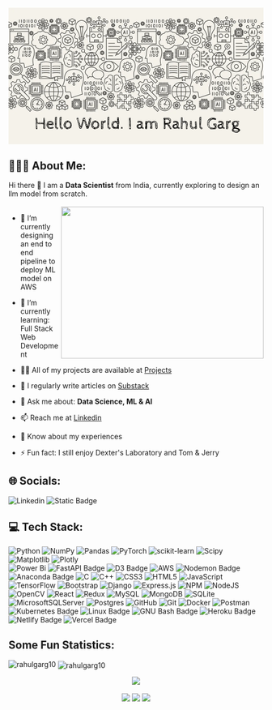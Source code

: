 <img align="center" src="https://raw.githubusercontent.com/RahulGarg10/RahulGarg10/refs/heads/main/machine-learning-banner-concept-vector-27527240.gif" > 

<h2 align="left">👨🏻‍💻 About Me:</h2>

Hi there 👋 I am a **Data Scientist** from India, currently exploring to design an llm model from scratch.
<br></br>
<img align="right" src="https://media0.giphy.com/media/v1.Y2lkPTc5MGI3NjExMjllYWM0YXV0MTdzZTY5bmkyMmZnbGFjZ213ZnB2bnQ1MXFrMzVycyZlcD12MV9pbnRlcm5hbF9naWZfYnlfaWQmY3Q9Zw/JWuBH9rCO2uZuHBFpm/giphy.gif" width="400" height="300"> 

<p align="left">

- 🔭 I’m currently designing an end to end pipeline to deploy ML model on AWS
  
- 🌱 I’m currently learning: Full Stack Web Development

- 👨‍💻 All of my projects are available at [Projects](https://github.com/RahulGarg10)

- 📝 I regularly write articles on [Substack](https://rahulgarg10.substack.com/)

- 💬 Ask me about: **Data Science, ML & AI**

- 📫 Reach me at [Linkedin](https://www.linkedin.com/in/rahul-garg10/)

- 📄 Know about my experiences <!--[ktktyk](ktktyk)-->

- ⚡ Fun fact: I still enjoy Dexter's Laboratory and Tom & Jerry
</p>

## 🌐 Socials:
![Linkedin](https://img.shields.io/badge/LinkedIn-blue?style=for-the-badge)
![Static Badge](https://img.shields.io/badge/Substack-FF6719?style=for-the-badge&logo=substack&logoColor=white&logoSize=auto)








## 💻 Tech Stack:
![Python](https://img.shields.io/badge/python-3670A0?style=for-the-badge&logo=python&logoColor=ffdd54)
![NumPy](https://img.shields.io/badge/numpy-%23013243.svg?style=for-the-badge&logo=numpy&logoColor=white) 
![Pandas](https://img.shields.io/badge/pandas-%23150458.svg?style=for-the-badge&logo=pandas&logoColor=white) 
![PyTorch](https://img.shields.io/badge/PyTorch-%23EE4C2C.svg?style=for-the-badge&logo=PyTorch&logoColor=white) 
![scikit-learn](https://img.shields.io/badge/scikit--learn-%23F7931E.svg?style=for-the-badge&logo=scikit-learn&logoColor=white) 
![Scipy](https://img.shields.io/badge/SciPy-%230C55A5.svg?style=for-the-badge&logo=scipy&logoColor=%white) 
![Matplotlib](https://img.shields.io/badge/Matplotlib-11557c?style=for-the-badge&logoSize=auto)
![Plotly](https://img.shields.io/badge/Plotly-%233F4F75.svg?style=for-the-badge&logo=plotly&logoColor=white)  
![Power Bi](https://img.shields.io/badge/power_bi-F2C811?style=for-the-badge&logo=powerbi&logoColor=black) 
![FastAPI Badge](https://img.shields.io/badge/FastAPI-009688?logo=fastapi&logoColor=fff&style=for-the-badge)
![D3 Badge](https://img.shields.io/badge/D3.JS-F9A03C?logo=d3&logoColor=fff&style=for-the-badge)
![AWS](https://img.shields.io/badge/AWS-%23FF9900.svg?style=for-the-badge&logo=amazon-aws&logoColor=white) 
![Nodemon Badge](https://img.shields.io/badge/Nodemon-76D04B?logo=nodemon&logoColor=fff&style=for-the-badge)
![Anaconda Badge](https://img.shields.io/badge/Anaconda-44A833?logo=anaconda&logoColor=fff&style=for-the-badge)
![C](https://img.shields.io/badge/c-%2300599C.svg?style=for-the-badge&logo=c&logoColor=white) 
![C++](https://img.shields.io/badge/c++-%2300599C.svg?style=for-the-badge&logo=c%2B%2B&logoColor=white) 
![CSS3](https://img.shields.io/badge/css3-%231572B6.svg?style=for-the-badge&logo=css3&logoColor=white) 
![HTML5](https://img.shields.io/badge/html5-%23E34F26.svg?style=for-the-badge&logo=html5&logoColor=white) 
![JavaScript](https://img.shields.io/badge/javascript-%23323330.svg?style=for-the-badge&logo=javascript&logoColor=%23F7DF1E) 
![TensorFlow](https://img.shields.io/badge/TensorFlow-%23FF6F00.svg?style=for-the-badge&logo=TensorFlow&logoColor=white) 
![Bootstrap](https://img.shields.io/badge/bootstrap-%238511FA.svg?style=for-the-badge&logo=bootstrap&logoColor=white) 
![Django](https://img.shields.io/badge/django-%23092E20.svg?style=for-the-badge&logo=django&logoColor=white) 
![Express.js](https://img.shields.io/badge/express.js-%23404d59.svg?style=for-the-badge&logo=express&logoColor=%2361DAFB) 
![NPM](https://img.shields.io/badge/NPM-%23CB3837.svg?style=for-the-badge&logo=npm&logoColor=white) 
![NodeJS](https://img.shields.io/badge/node.js-6DA55F?style=for-the-badge&logo=node.js&logoColor=white) 
![OpenCV](https://img.shields.io/badge/opencv-%23white.svg?style=for-the-badge&logo=opencv&logoColor=white) 
![React](https://img.shields.io/badge/react-%2320232a.svg?style=for-the-badge&logo=react&logoColor=%2361DAFB) 
![Redux](https://img.shields.io/badge/redux-%23593d88.svg?style=for-the-badge&logo=redux&logoColor=white) 
![MySQL](https://img.shields.io/badge/mysql-4479A1.svg?style=for-the-badge&logo=mysql&logoColor=white) 
![MongoDB](https://img.shields.io/badge/MongoDB-%234ea94b.svg?style=for-the-badge&logo=mongodb&logoColor=white) 
![SQLite](https://img.shields.io/badge/sqlite-%2307405e.svg?style=for-the-badge&logo=sqlite&logoColor=white) 
![MicrosoftSQLServer](https://img.shields.io/badge/Microsoft%20SQL%20Server-CC2927?style=for-the-badge&logo=microsoft%20sql%20server&logoColor=white) 
![Postgres](https://img.shields.io/badge/postgres-%23316192.svg?style=for-the-badge&logo=postgresql&logoColor=white) 
![GitHub](https://img.shields.io/badge/github-%23121011.svg?style=for-the-badge&logo=github&logoColor=white) 
![Git](https://img.shields.io/badge/git-%23F05033.svg?style=for-the-badge&logo=git&logoColor=white) 
![Docker](https://img.shields.io/badge/docker-%230db7ed.svg?style=for-the-badge&logo=docker&logoColor=white) 
![Postman](https://img.shields.io/badge/Postman-FF6C37?style=for-the-badge&logo=postman&logoColor=white)
![Kubernetes Badge](https://img.shields.io/badge/Kubernetes-326CE5?logo=kubernetes&logoColor=fff&style=for-the-badge)
![Linux Badge](https://img.shields.io/badge/Linux-FCC624?logo=linux&logoColor=000&style=for-the-badge)
![GNU Bash Badge](https://img.shields.io/badge/GNU%20Bash-4EAA25?logo=gnubash&logoColor=fff&style=for-the-badge)
![Heroku Badge](https://img.shields.io/badge/Heroku-430098?logo=heroku&logoColor=fff&style=for-the-badge)
![Netlify Badge](https://img.shields.io/badge/Netlify-00C7B7?logo=netlify&logoColor=fff&style=for-the-badge)
![Vercel Badge](https://img.shields.io/badge/Vercel-000?logo=vercel&logoColor=fff&style=for-the-badge)


<!--
![Notepad++ Badge](https://img.shields.io/badge/Notepad%2B%2B-90E59A?logo=notepadplusplus&logoColor=000&style=flat)
![GraphQL Badge](https://img.shields.io/badge/GraphQL-E10098?logo=graphql&logoColor=fff&style=flat)
![Apache Kafka Badge](https://img.shields.io/badge/Apache%20Kafka-231F20?logo=apachekafka&logoColor=fff&style=flat)
![Apache Hadoop Badge](https://img.shields.io/badge/Apache%20Hadoop-6CF?logo=apachehadoop&logoColor=fff&style=flat)
![NGINX Badge](https://img.shields.io/badge/NGINX-009639?logo=nginx&logoColor=fff&style=flat)
![Redis Badge](https://img.shields.io/badge/Redis-FF4438?logo=redis&logoColor=fff&style=flat)
![Apache Hive Badge](https://img.shields.io/badge/Apache%20Hive-FDEE21?logo=apachehive&logoColor=000&style=flat)
![Google Cloud Badge](https://img.shields.io/badge/Google%20Cloud-4285F4?logo=googlecloud&logoColor=fff&style=flat)
![Jenkins Badge](https://img.shields.io/badge/Jenkins-D24939?logo=jenkins&logoColor=fff&style=flat)
![Tailwind CSS Badge](https://img.shields.io/badge/Tailwind%20CSS-06B6D4?logo=tailwindcss&logoColor=fff&style=for-the-badge)
![Vite Badge](https://img.shields.io/badge/Vite-646CFF?logo=vite&logoColor=fff&style=flat)
![Vue.js Badge](https://img.shields.io/badge/Vue.js-4FC08D?logo=vuedotjs&logoColor=fff&style=flat)


![TypeScript](https://img.shields.io/badge/typescript-%23007ACC.svg?style=for-the-badge&logo=typescript&logoColor=white)
![Solidity](https://img.shields.io/badge/Solidity-%23363636.svg?style=for-the-badge&logo=solidity&logoColor=white)
![Java](https://img.shields.io/badge/java-%23ED8B00.svg?style=for-the-badge&logo=openjdk&logoColor=white)
![C#](https://img.shields.io/badge/c%23-%23239120.svg?style=for-the-badge&logo=csharp&logoColor=white) 
![jQuery](https://img.shields.io/badge/jquery-%230769AD.svg?style=for-the-badge&logo=jquery&logoColor=white) 
![Next JS](https://img.shields.io/badge/Next-black?style=for-the-badge&logo=next.js&logoColor=white) 
![React Native](https://img.shields.io/badge/react_native-%2320232a.svg?style=for-the-badge&logo=react&logoColor=%2361DAFB) 
![Neo4J](https://img.shields.io/badge/Neo4j-008CC1?style=for-the-badge&logo=neo4j&logoColor=white) 

-->



<h2>Some Fun Statistics:</h2>

<p><img align="left" src="https://github-readme-stats.vercel.app/api/top-langs?username=rahulgarg10&show_icons=true&locale=en&layout=compact" alt="rahulgarg10" /></p>

<p>&nbsp;<img align="center" src="https://github-readme-stats.vercel.app/api?username=rahulgarg10&show_icons=true&locale=en" alt="rahulgarg10" /></p>

<div align="center">


![](https://github-readme-streak-stats.herokuapp.com/?user=RahulGarg10)

<!--<img src="https://activity-graph.herokuapp.com/graph?username=RahulGarg10&theme=react-dark&bg_color=20232a&hide_border=true" width="100%">-->

![](https://github-profile-summary-cards.vercel.app/api/cards/profile-details?username=RahulGarg10&theme=dracula)
![](https://github-profile-summary-cards.vercel.app/api/cards/repos-per-language?username=RahulGarg10&theme=dracula)
![](https://github-profile-summary-cards.vercel.app/api/cards/most-commit-language?username=RahulGarg10&theme=dracula)

</div>





